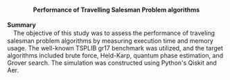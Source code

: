 
<div align="center">
  <h4>Performance of Travelling Salesman Problem algorithms</h4>
</div>

**Summary** <br>
　The objective of this study was to assess the performance of traveling salesman problem algorithms by measuring execution time and memory usage. The well-known TSPLIB gr17 benchmark was utilized, and the target algorithms included brute force, Held-Karp, quantum phase estimation, and Grover search.
The simulation was constructed using Python's Qiskit and Aer.

